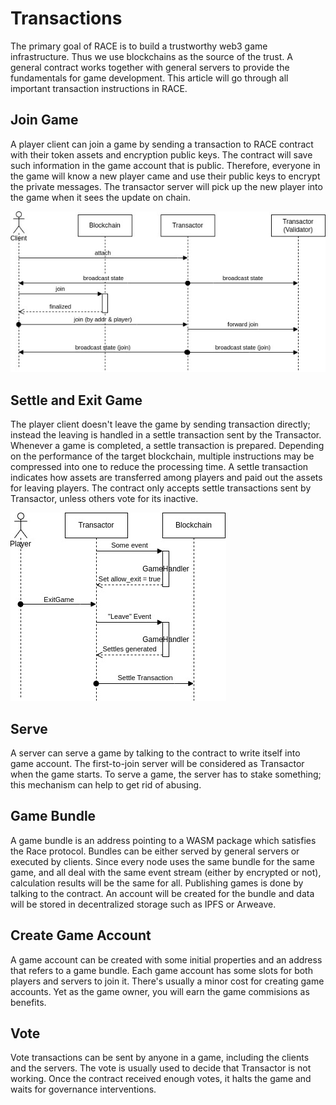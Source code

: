 # Transactions

The primary goal of RACE is to build a trustworthy web3 game infrastructure. Thus we use blockchains as the source of the trust.  A general contract works together with general servers to provide the fundamentals for game development.  This article will go through all important transaction instructions in RACE.

## Join Game

A player client can join a game by sending a transaction to RACE contract with their token assets and encryption public keys.  The contract will save such information in the game account that is public. Therefore, everyone in the game will know a new player came and use their public keys to encrypt the private messages.  The transactor server will pick up the new player into the game when it sees the update on chain.

![join game](join.jpg)

## Settle and Exit Game

The player client doesn't leave the game by sending transaction directly; instead the leaving is handled in a settle transaction sent by the Transactor.  Whenever a game is completed, a settle transaction is prepared.  Depending on the performance of the target blockchain, multiple instructions may be compressed into one to reduce the processing time.  A settle transaction indicates how assets are transferred among players and paid out the assets for leaving players.  The contract only accepts settle transactions sent by Transactor, unless others vote for its inactive.

![exit game](exit.jpg)

## Serve

A server can serve a game by talking to the contract to write itself into game account.  The first-to-join server will be considered as Transactor when the game starts.  To serve a game, the server has to stake something; this mechanism can help to get rid of abusing.

## Game Bundle

A game bundle is an address pointing to a WASM package which satisfies the Race protocol.  Bundles can be either served by general servers or executed by clients.  Since every node uses the same bundle for the same game, and all deal with the same event stream (either by encrypted or not), calculation results will be the same for all. Publishing games is done by talking to the contract. An account will be created for the bundle and data will be stored in decentralized storage such as IPFS or Arweave.

## Create Game Account

A game account can be created with some initial properties and an address that refers to a game bundle.  Each game account has some slots for both players and servers to join it. There's usually a minor cost for creating game accounts. Yet as the game owner, you will earn the game commisions as benefits.

## Vote

Vote transactions can be sent by anyone in a game, including the clients and the servers.  The vote is usually used to decide that Transactor is not working.  Once the contract received enough votes, it halts the game and waits for governance interventions.
